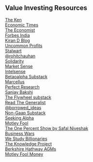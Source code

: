 ## Value Investing Resources

[The Ken](https://the-ken.com/) <br />
[Economic Times](https://economictimes.indiatimes.com/) <br />
[The Economist](https://www.economist.com/) <br />
[Forbes India](https://www.forbesindia.com/) <br />
[Kiran D Blog](kiraninvestsandlearns.wordpress.com) <br />
[Uncommon Profits](https://uncommonprofits.in/) <br />
[Stalwart](http://stalwartvalue.com/blog/) <br />
[@rohitchauhan](https://twitter.com/rohitchauhan) <br />
[Solidarity](https://www.solidarity.in/quarterly-letters/) <br />
[Market Sense](https://marketsense.substack.com/) <br />
[Intelsense](intelsense.in) <br />
[Betaoalpha Substack](https://saketmehrotra.com/premium-content/) <br />
[Marcellus](https://marcellus.in/blog/) <br />
[Perfect Research](perfectresearch.blogspot.in) <br />
[Sanjay Bakshi](https://fundooprofessor.wordpress.com/) <br />
[The Flywheel substack](https://theflywheel.substack.com/?utm_source=discover_search) <br />
[Read The Generalist](https://www.readthegeneralist.com/) <br />
[@borrowed_ideas](https://twitter.com/borrowed_ideas) <br />
[Non-Gaap Substack](https://nongaap.substack.com/) <br />
[Seeking Alpha](https://seekingalpha.com/) <br />
[Motley Fool](https://www.fool.com/) <br />
[The One Percent Show by Safal Niveshak](https://open.spotify.com/show/5aOkaYLLVNVLLj3QhSASyi) <br />
[Business Wars](https://open.spotify.com/show/6RbJUsaOaboqSBqQUfdQtR) <br />
[We Study Billionaries](https://open.spotify.com/show/28RHOkXkuHuotUrkCdvlOP) <br />
[The Knowledge Project](https://open.spotify.com/show/1VyK52NSZHaDKeMJzT4TSM) <br />
[Berkshire Hathway AGMs](https://open.spotify.com/show/4bQf9WvU22gUm9WbFfHL7a?si=3VZsS5rdT7-LGDykZCbvuQ&utm_source=whatsapp&dl_branch=1) <br />
[Motley Fool Money](https://open.spotify.com/show/7tXRc97C1fA0epHAGQuJOE?si=3f1a4792565744d7) <br />

